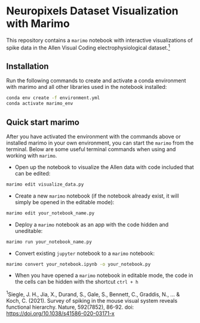 # Neuropixels Dataset Visualization with Marimo
This repository contains a ``marimo`` notebook with interactive visualizations of spike data in the Allen Visual Coding electrophysiological dataset.[<sup>1</sup>](#fn1) 

## Installation

Run the following commands to create and activate a conda environment with marimo and all other libraries used in the notebook installed:
```sh
conda env create -f environment.yml
conda activate marimo_env
```

## Quick start marimo

After you have activated the environment with the commands above or installed marimo in your own environment, you can start the ``marimo`` from the terminal. Below are some useful terminal commands when using and working with ``marimo``.

- Open up the notebook to visualize the Allen data with code included that can be edited:

```sh
marimo edit visualize_data.py
```

- Create a new ``marimo`` notebook (if the notebook already exist, it will simply be opened in the editable mode):

```sh
marimo edit your_notebook_name.py
```

- Deploy a ``marimo`` notebook as an app with the code hidden and uneditable:

```sh
marimo run your_notebook_name.py
```

- Convert existing ``jupyter`` notebook to a ``marimo`` notebook:

```sh
marimo convert your_notebook.ipynb -o your_notebook.py
```

- When you have opened a ``marimo`` notebook in editable mode, the code in the cells can be hidden with the shortcut ``ctrl + h``

<span id="fn1"><sup>1</sup>Siegle, J. H., Jia, X., Durand, S., Gale, S., Bennett, C., Graddis, N., ... & Koch, C. (2021). Survey of spiking in the mouse visual system reveals functional hierarchy. Nature, 592(7852), 86-92. doi: https://doi.org/10.1038/s41586-020-03171-x</span>
